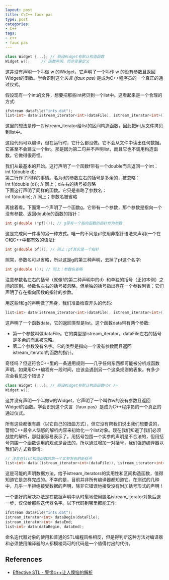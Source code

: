 ```yaml
---
layout: post
title: C\C++ faux pas
type: post
categories:
- C++
tags:
- c++
- faux pas
---
```


```cpp
class Widget {...};	// 假设Widget有默认构造函数
Widget w();		// 函数声明，而非变量定义
```

这并没有声明一个叫做 w 的Widget，它声明了一个叫作 w 的没有参数且返回Widget的函数。学会识别这个*失言 (faux pas)* 是成为C++程序员的一个真正的通过仪式。

<!--more-->

假设现有一个int的文件，想要把那些int拷贝到一个list中。这看起来是一个合理的方式:

```cpp
ifstream dataFile("ints.dat");
list<int> data(istream_iterator<int>(dataFile), istream_iterator<int>());
```

<p>这里的想法是传一对istream_iterator给list的区间构造函数，因此把int从文件拷贝到list中。</p>
<p>这段代码可以编译，但在运行时，它什么都没做。它不会从文件中读出任何数据。它甚至不会建立一个list。那是因为第二句并不声明list，而且它也不调用构造函数。它做得很奇怪。</p>
<p>我们从最基本的开始。这行声明了一个函数f带有一个double而且返回一个int：<br />
int f(double d);<br />
第二行作了同样的事情。名为d的参数左右的括号是多余的，被忽略：<br />
int f(double (d)); // 同上；d左右的括号被忽略<br />
下面这行声明了同样的函数。它只是省略了参数名：<br />
int f(double); // 同上；参数名被省略</p>
<p>再接着看。下面第一个声明了一个函数g，它带有一个参数，那个参数是指向一个没有参数、返回double的函数的指针：</p>

```cpp
int g(double (*pf)()); // g带有一个指向函数的指针作为参数
```

这是完成同一件事的另一种方式。唯一的不同是pf使用非指针语法来声明(一个在C和C++中都有效的语法):

```cpp
int g(double pf()); // 同上；pf其实是一个指针
```

照常，参数名可以省略，所以这是g的第三种声明，去掉了pf这个名字:

```cpp
int g(double ()); // 同上；参数名省略
```

注意参数名左右的括号（就像f的第二种声明中的d）和单独的括号（正如本例）之间的区别。参数名左右的括号被忽略，但单独的括号指出存在一个参数列表：它们声明了存在指向函数的指针的参数。

用这些f和g的声明做了热身，我们准备检查开头的代码:

```cpp
list<int> data(istream_iterator<int>(dataFile), istream_iterator<int>());
```

这声明了一个函数data，它的返回类型是list<int>。这个函数data带有两个参数:

* 第一个参数叫做dataFile。它的类型是istream_iterator<int>。dataFile左右的括号是多余的而且被忽略。
* 第二个参数没有名字。它的类型是指向一个没有参数而且返回istream_iterator<int>的函数的指针。

奇怪吗？但这符合C++里的一条通用规则——几乎任何东西都可能被分析成函数声明。如果用C++编程有一段时间，应该会遇到另一个这条规则的表象。有多少次会看见这个错误？

```cpp
class Widget {...}; // 假设Widget有默认构造函数<br />
Widget w();
```

这并没有声明一个叫做w的Widget，它声明了一个叫作w的没有参数且返回Widget的函数。学会识别这个失言（faux pas）是成为C++程序员的一个真正的通过仪式。

所有这些都很有趣（以它自己的扭曲方式），但它没有帮我们说出我们想要说的，警惕C++最令人恼怒的解析内容来初始化一个list<int>对象。现在我们知道了我们必须战胜的解析，那就很容易表示了。用括号包围一个实参的声明是不合法的，但用括号包围一个函数调用的观点是合法的，所以通过增加一对括号，我们强迫编译器以我们的方式看事情:

```cpp
// 注意在list构造函数的第一个实参左右的新括号
list<int> data((istream_iterator<int>(dataFile)), istream_iterator<int>());
```

这是可能的声明数据方法，给予istream_iterators的实用性和区间构造函数，值得知道它是怎样完成的。不幸的是，目前并非所有编译器都知道它。在测试的几种中，几乎一半拒绝接受数据的声明，除非它错误地接受没有附加括号形式的声明！

一个更好的解决办法是在数据声明中从时髦地使用匿名istream_iterator对象后退一步，仅仅给那些迭代器名字。以下代码到哪里都能工作:

```cpp
ifstream dataFile("ints.dat");
istream_iterator<int> dataBegin(dataFile);
istream_iterator<int> dataEnd;
list<int> data(dataBegin, dataEnd);
```

命名迭代器对象的使用和普通的STL编程风格相反，但是得判断这种方法对编译器和必须使用编译器的人都模棱两可的代码是一个值得付出的代价。

## References

* [Effective STL - 警惕c++让人懊恼的解析](http://blog.csdn.net/bichenggui/article/details/4571357)
